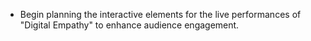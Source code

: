 - Begin planning the interactive elements for the live performances of "Digital Empathy" to enhance audience engagement.